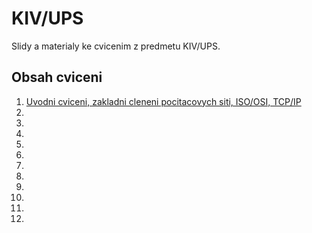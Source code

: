 # KIV/UPS

Slidy a materialy ke cvicenim z predmetu KIV/UPS.

## Obsah cviceni

1. [Uvodni cviceni, zakladni cleneni pocitacovych siti, ISO/OSI, TCP/IP](https://github.com/jindrichskupa/kiv-ups/blob/master/ex01/slides/ex01.md)
2.
3.
5.
6.
7.
8.
9.
10.
11.
12.
13.
